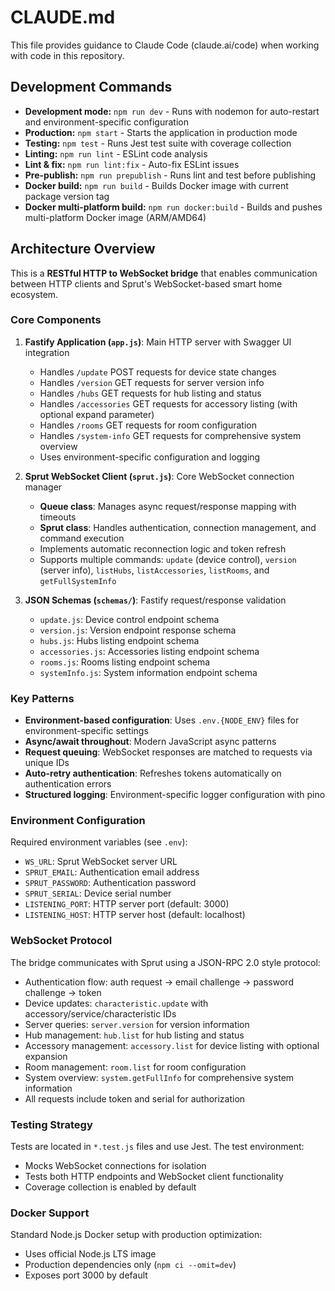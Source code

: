 # CLAUDE.md

This file provides guidance to Claude Code (claude.ai/code) when working with code in this repository.

## Development Commands

- **Development mode:** `npm run dev` - Runs with nodemon for auto-restart and environment-specific configuration
- **Production:** `npm start` - Starts the application in production mode
- **Testing:** `npm test` - Runs Jest test suite with coverage collection
- **Linting:** `npm run lint` - ESLint code analysis
- **Lint & fix:** `npm run lint:fix` - Auto-fix ESLint issues
- **Pre-publish:** `npm run prepublish` - Runs lint and test before publishing
- **Docker build:** `npm run build` - Builds Docker image with current package version tag
- **Docker multi-platform build:** `npm run docker:build` - Builds and pushes multi-platform Docker image (ARM/AMD64)

## Architecture Overview

This is a **RESTful HTTP to WebSocket bridge** that enables communication between HTTP clients and Sprut's WebSocket-based smart home ecosystem.

### Core Components

1. **Fastify Application (`app.js`)**: Main HTTP server with Swagger UI integration
   - Handles `/update` POST requests for device state changes
   - Handles `/version` GET requests for server version info
   - Handles `/hubs` GET requests for hub listing and status
   - Handles `/accessories` GET requests for accessory listing (with optional expand parameter)
   - Handles `/rooms` GET requests for room configuration
   - Handles `/system-info` GET requests for comprehensive system overview
   - Uses environment-specific configuration and logging

2. **Sprut WebSocket Client (`sprut.js`)**: Core WebSocket connection manager
   - **Queue class**: Manages async request/response mapping with timeouts
   - **Sprut class**: Handles authentication, connection management, and command execution
   - Implements automatic reconnection logic and token refresh
   - Supports multiple commands: `update` (device control), `version` (server info), `listHubs`, `listAccessories`, `listRooms`, and `getFullSystemInfo`

3. **JSON Schemas (`schemas/`)**: Fastify request/response validation
   - `update.js`: Device control endpoint schema
   - `version.js`: Version endpoint response schema
   - `hubs.js`: Hubs listing endpoint schema
   - `accessories.js`: Accessories listing endpoint schema
   - `rooms.js`: Rooms listing endpoint schema
   - `systemInfo.js`: System information endpoint schema

### Key Patterns

- **Environment-based configuration**: Uses `.env.{NODE_ENV}` files for environment-specific settings
- **Async/await throughout**: Modern JavaScript async patterns
- **Request queuing**: WebSocket responses are matched to requests via unique IDs
- **Auto-retry authentication**: Refreshes tokens automatically on authentication errors
- **Structured logging**: Environment-specific logger configuration with pino

### Environment Configuration

Required environment variables (see `.env`):
- `WS_URL`: Sprut WebSocket server URL
- `SPRUT_EMAIL`: Authentication email address
- `SPRUT_PASSWORD`: Authentication password
- `SPRUT_SERIAL`: Device serial number
- `LISTENING_PORT`: HTTP server port (default: 3000)
- `LISTENING_HOST`: HTTP server host (default: localhost)

### WebSocket Protocol

The bridge communicates with Sprut using a JSON-RPC 2.0 style protocol:
- Authentication flow: auth request → email challenge → password challenge → token
- Device updates: `characteristic.update` with accessory/service/characteristic IDs
- Server queries: `server.version` for version information
- Hub management: `hub.list` for hub listing and status
- Accessory management: `accessory.list` for device listing with optional expansion
- Room management: `room.list` for room configuration
- System overview: `system.getFullInfo` for comprehensive system information
- All requests include token and serial for authorization

### Testing Strategy

Tests are located in `*.test.js` files and use Jest. The test environment:
- Mocks WebSocket connections for isolation
- Tests both HTTP endpoints and WebSocket client functionality
- Coverage collection is enabled by default

### Docker Support

Standard Node.js Docker setup with production optimization:
- Uses official Node.js LTS image
- Production dependencies only (`npm ci --omit=dev`)
- Exposes port 3000 by default